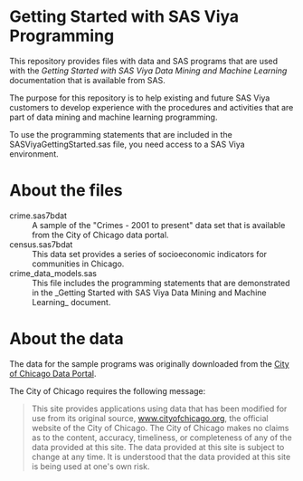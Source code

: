 Getting Started with SAS Viya Programming
=========================================

This repository provides files with data and SAS programs that are used
with the _Getting Started with SAS Viya Data Mining and Machine Learning_
documentation that is available from SAS.

The purpose for this repository is to help existing and future SAS Viya
customers to develop experience with the procedures and activities
that are part of data mining and machine learning programming.

To use the programming statements that are included in the
SASViyaGettingStarted.sas file, you need access to a SAS Viya environment.

# About the files

<dl>
<dt>crime.sas7bdat</dt>
<dd>A sample of the "Crimes - 2001 to present" data set that is 
available from the City of Chicago data portal.</dd>
<dt>census.sas7bdat</dt>
<dd>This data set provides a series of socioeconomic indicators for
communities in Chicago.</dd>
<dt>crime_data_models.sas</dt>
<dd>This file includes the programming statements that are demonstrated
in the _Getting Started with SAS Viya Data Mining and Machine Learning_
document.</dd>
</dl>

# About the data

The data for the sample programs was originally downloaded from the
[City of Chicago Data Portal](https://data.cityofchicago.org/).

The City of Chicago requires the following message:

> This site provides applications using data that has been modified for use 
> from its original source, www.cityofchicago.org, the official website of 
> the City of Chicago.  The City of Chicago makes no claims as to the content,
> accuracy, timeliness, or completeness of any of the data provided at this site.
> The data provided at this site is subject to change at any time.  It is 
> understood that the data provided at this site is being used at one's own risk.
